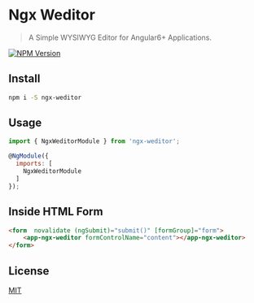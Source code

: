 # Ngx Weditor

> A Simple WYSIWYG Editor for Angular6+ Applications.

[![NPM Version][npm-image]][npm-url]


## Install

```bash
npm i -S ngx-weditor
```

## Usage

```javascript
import { NgxWeditorModule } from 'ngx-weditor';

@NgModule({
  imports: [
    NgxWeditorModule
  ]
});
```

## Inside HTML Form

```html
<form  novalidate (ngSubmit)="submit()" [formGroup]="form">
	<app-ngx-weditor formControlName="content"></app-ngx-weditor>
</form>
```
## License

[MIT](http://vjpr.mit-license.org)

[npm-image]: https://img.shields.io/npm/v/ngx-weditor.svg
[npm-url]: https://www.npmjs.com/package/ngx-weditor
